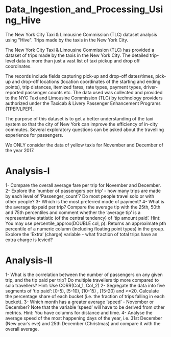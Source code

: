 # Data_Ingestion_and_Processing_Using_Hive
The New York City Taxi &amp; Limousine Commission (TLC)  dataset analysis using "Hive". Trips made by the taxis in the New York City.

The New York City Taxi & Limousine Commission (TLC) has provided a dataset of trips made by the taxis in the New York City. The detailed trip-level data is more than just a vast list of taxi pickup and drop off coordinates.  

 
The records include fields capturing pick-up and drop-off dates/times, pick-up and drop-off locations (location coordinates of the starting and ending points), trip distances, itemized fares, rate types, payment types, driver-reported passenger counts etc. The data used was collected and provided to the NYC Taxi and Limousine Commission (TLC) by technology providers authorized under the Taxicab & Livery Passenger Enhancement Programs (TPEP/LPEP).

The purpose of this dataset is to get a better understanding of the taxi system so that the city of New York can improve the efficiency of in-city commutes. Several exploratory questions can be asked about the travelling experience for passengers.

 
We ONLY consider the data of yellow taxis for November and December of the year 2017.



# Analysis-I

1- Compare the overall average fare per trip for November and December.
2- Explore the ‘number of passengers per trip’ - how many trips are made by each level of ‘Passenger_count’? Do most people travel solo or with other people?
3- Which is the most preferred mode of payment?
4- What is the average tip paid per trip? Compare the average tip with the 25th, 50th and 75th percentiles and comment whether the ‘average tip’ is a representative statistic (of the central tendency) of ‘tip amount paid’. Hint: You may use percentile_approx(DOUBLE col, p): Returns an approximate pth percentile of a numeric column (including floating point types) in the group.
Explore the ‘Extra’ (charge) variable - what fraction of total trips have an extra charge is levied?

# Analysis-II

1- What is the correlation between the number of passengers on any given trip, and the tip paid per trip? Do multiple travellers tip more compared to solo travellers? Hint: Use CORR(Col_1, Col_2)
2- Segregate the data into five segments of ‘tip paid’: [0-5), [5-10), [10-15) , [15-20) and >=20. Calculate the percentage share of each bucket (i.e. the fraction of trips falling in each bucket).
3- Which month has a greater average ‘speed’ - November or December? Note that the variable ‘speed’ will have to be derived from other metrics. Hint: You have columns for distance and time.
4- Analyse the average speed of the most happening days of the year, i.e. 31st December (New year’s eve) and 25th December (Christmas) and compare it with the overall average. 
